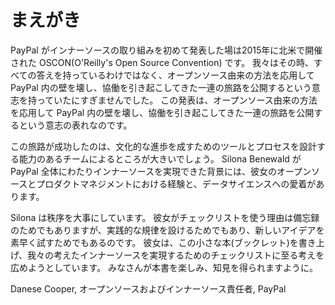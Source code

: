 <!-- # Foreword -->
# まえがき

<!-- PayPal first spoke about its InnerSource journey at OSCON North America in 2015. We didn’t claim to have all the answers, just a will to experiment and openly report on our findings as we went about our journey to adopt open source methodologies within PayPal to reduce engineering silos and increase cross-stack collaboration. -->
PayPal がインナーソースの取り組みを初めて発表した場は2015年に北米で開催された OSCON(O'Reilly's Open Source Convention) です。
我々はその時、すべての答えを持っているわけではなく、オープンソース由来の方法を応用して PayPal 内の壁を壊し、協働を引き起こしてきた一連の旅路を公開するという意志を持っていたにすぎませんでした。
この発表は、オープンソース由来の方法を応用して PayPal 内の壁を壊し、協働を引き起こしてきた一連の旅路を公開するという意志の表れなのです。

<!-- A key part of our InnerSource journey has been building a team capable of designing tools and processes that can help us make this cultural shift. Silona Bonewald’s experience with open source and with product management along with her love of data science made her the ideal person to implement InnerSource across all of PayPal. -->
この旅路が成功したのは、文化的な進歩を成すためのツールとプロセスを設計する能力のあるチームによるところが大きいでしょう。
Silona Benewald が PayPal 全体にわたりインナーソースを実現できた背景には、彼女のオープンソースとプロダクトマネジメントにおける経験と、データサイエンスへの愛着があります。

<!-- Silona likes order. She makes checklists to ensure that she doesn’t forget small details, but also to establish implementation norms and streamline adoption of new ideas. She’s written this booklet to share some of the thinking that went into our InnerSource Implementation Checklist. We hope you enjoy it and benefit from it. -->
Silona は秩序を大事にしています。
彼女がチェックリストを使う理由は備忘録のためでもありますが、実践的な規律を設けるためでもあり、新しいアイデアを素早く試すためでもあるのです。
彼女は、この小さな本(ブックレット)を書き上げ、我々の考えたインナーソースを実現するためのチェックリストに至る考えを広めようとしています。
みなさんが本書を楽しみ、知見を得られますように。

<!-- Danese Cooper, head of Open and InnerSource, PayPal -->
Danese Cooper, オープンソースおよびインナーソース責任者, PayPal
